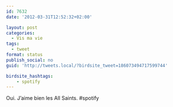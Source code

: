 ```yaml
---
id: 7632
date: '2012-03-31T12:52:32+02:00'

layout: post
categories:
  - Vis ma vie
tags:
  - tweet
format: status
publish_social: no
guid: 'http://tweets.local/?birdsite_tweet=186073494717599744'

birdsite_hashtags:
    - spotify
---
```


Oui. J’aime bien les All Saints. #spotify
